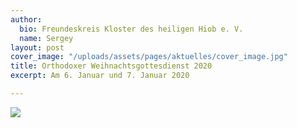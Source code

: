```yaml
---
author:
  bio: Freundeskreis Kloster des heiligen Hiob e. V.
  name: Sergey
layout: post
cover_image: "/uploads/assets/pages/aktuelles/cover_image.jpg"
title: Orthodoxer Weihnachtsgottesdienst 2020
excerpt: Am 6. Januar und 7. Januar 2020

---
```

![](https://res.cloudinary.com/hiobmon/image/upload/v1578182517/media/2020/Screenshot_2020-01-05_at_01.01.08_qte47e.png)